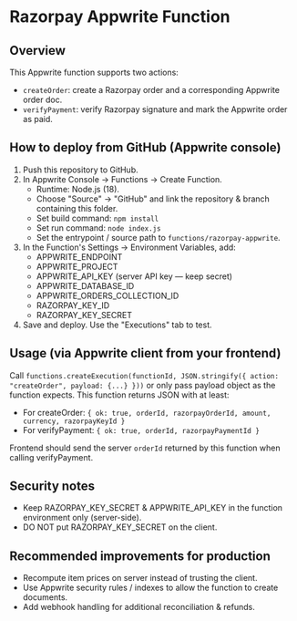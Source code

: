 # Razorpay Appwrite Function

## Overview
This Appwrite function supports two actions:
- `createOrder`: create a Razorpay order and a corresponding Appwrite order doc.
- `verifyPayment`: verify Razorpay signature and mark the Appwrite order as paid.

## How to deploy from GitHub (Appwrite console)
1. Push this repository to GitHub.
2. In Appwrite Console -> Functions -> Create Function.
   - Runtime: Node.js (18).
   - Choose "Source" -> "GitHub" and link the repository & branch containing this folder.
   - Set build command: `npm install`
   - Set run command: `node index.js`
   - Set the entrypoint / source path to `functions/razorpay-appwrite`.
3. In the Function's Settings -> Environment Variables, add:
   - APPWRITE_ENDPOINT
   - APPWRITE_PROJECT
   - APPWRITE_API_KEY (server API key — keep secret)
   - APPWRITE_DATABASE_ID
   - APPWRITE_ORDERS_COLLECTION_ID
   - RAZORPAY_KEY_ID
   - RAZORPAY_KEY_SECRET
4. Save and deploy. Use the "Executions" tab to test.

## Usage (via Appwrite client from your frontend)
Call `functions.createExecution(functionId, JSON.stringify({ action: "createOrder", payload: {...} }))` or only pass payload object as the function expects. This function returns JSON with at least:
- For createOrder: `{ ok: true, orderId, razorpayOrderId, amount, currency, razorpayKeyId }`
- For verifyPayment: `{ ok: true, orderId, razorpayPaymentId }`

Frontend should send the server `orderId` returned by this function when calling verifyPayment.

## Security notes
- Keep RAZORPAY_KEY_SECRET & APPWRITE_API_KEY in the function environment only (server-side).
- DO NOT put RAZORPAY_KEY_SECRET on the client.

## Recommended improvements for production
- Recompute item prices on server instead of trusting the client.
- Use Appwrite security rules / indexes to allow the function to create documents.
- Add webhook handling for additional reconciliation & refunds.
